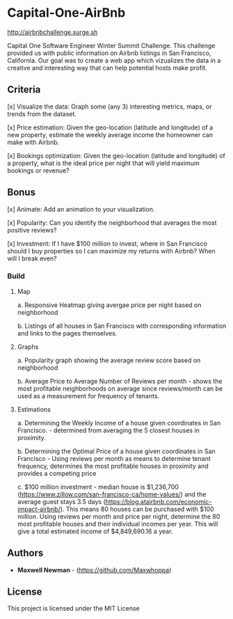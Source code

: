 # Capital-One-AirBnb
http://airbnbchallenge.surge.sh

Capital One Software Engineer Winter Summit Challenge. This challenge provided us with public information on Airbnb listings in San Francisco, California. Our goal was to create a web app which vizualizes the data in a creative and interesting way that can help potential hosts make profit.

## Criteria

[x] Visualize the data: Graph some (any 3) interesting metrics, maps, or trends from the dataset.

[x] Price estimation: Given the geo-location (latitude and longitude) of a new property, estimate the weekly average income the homeowner can make with Airbnb.

[x] Bookings optimization: Given the geo-location (latitude and longitude) of a property, what is the ideal price per night that will yield maximum bookings or revenue?

## Bonus

[x] Animate: Add an animation to your visualization.

[x] Popularity: Can you identify the neighborhood that averages the most positive reviews?

[x] Investment: If I have $100 million to invest, where in San Francisco should I buy properties so I can maximize my returns with Airbnb? When will I break even?

### Build

1. Map

	a. Responsive Heatmap giving avergae price per night based on neighborhood

	b. Listings of all houses in San Francisco with corresponding information and links to the pages themselves.

2. Graphs

	a. Popularity graph showing the average review score based on neighborhood

	b. Average Price to Average Number of Reviews per month - shows the most profitable neighborhoods on average since reviews/month can be used as a measurement for frequency of tenants.

3. Estimations

	a. Determining the Weekly Income of a house given coordinates in San Francisco. - determined from averaging the 5 closest houses in proximity.

	b. Determining the Optimal Price of a house given coordinates in San Francisco - Using reviews per month as means to determine tenant frequency, determines the most profitable houses in proximity and provides a competing price 

	c. $100 million investment - median house is $1,236,700 (https://www.zillow.com/san-francisco-ca/home-values/) and the average guest stays 3.5 days (https://blog.atairbnb.com/economic-impact-airbnb/). This means 80 houses can be purchased with $100 million. Using reviews per month and price per night, determine the 80 most profitable houses and their individual incomes per year. This will give a total estimated income of $4,849,690.16 a year.

## Authors

* **Maxwell Newman** - (https://github.com/Maxwhoppa)

## License

This project is licensed under the MIT License

